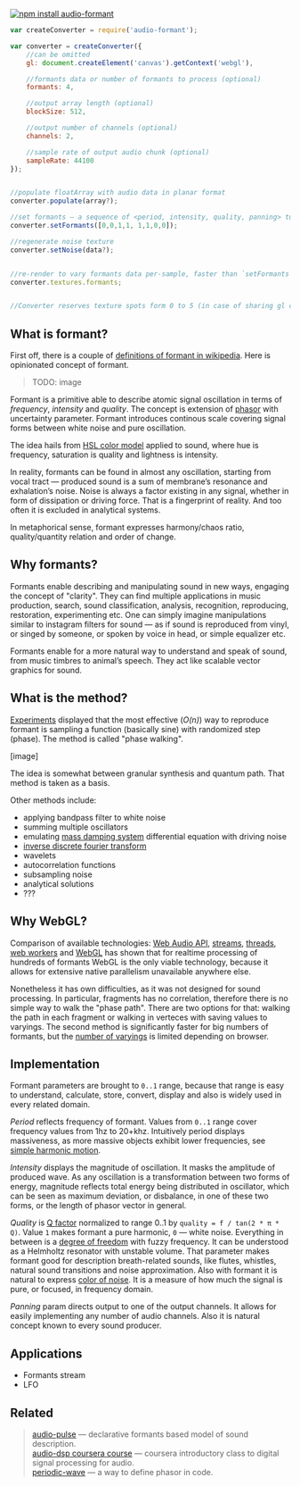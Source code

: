 [![npm install audio-formant](https://nodei.co/npm/audio-formant.png?mini=true)](https://npmjs.org/package/audio-formant/)

```js
var createConverter = require('audio-formant');

var converter = createConverter({
	//can be omitted
	gl: document.createElement('canvas').getContext('webgl'),

	//formants data or number of formants to process (optional)
	formants: 4,

	//output array length (optional)
	blockSize: 512,

	//output number of channels (optional)
	channels: 2,

	//sample rate of output audio chunk (optional)
	sampleRate: 44100
});


//populate floatArray with audio data in planar format
converter.populate(array?);

//set formants — a sequence of <period, intensity, quality, panning> tuples
converter.setFormants([0,0,1,1, 1,1,0,0]);

//regenerate noise texture
converter.setNoise(data?);


//re-render to vary formants data per-sample, faster than `setFormants`
converter.textures.formants;


//Converter reserves texture spots form 0 to 5 (in case of sharing gl context).
```


## What is formant?

First off, there is a couple of [definitions of formant in wikipedia](https://en.wikipedia.org/wiki/Formant). Here is opinionated concept of formant.

>TODO: image

Formant is a primitive able to describe atomic signal oscillation in terms of _frequency_, _intensity_ and _quality_. The concept is extension of [phasor](https://en.wikipedia.org/wiki/Phasor) with uncertainty parameter. Formant introduces continous scale covering signal forms between white noise and pure oscillation.

The idea hails from [HSL color model](https://en.wikipedia.org/wiki/HSL_and_HSV) applied to sound, where hue is frequency, saturation is quality and lightness is intensity.

In reality, formants can be found in almost any oscillation, starting from vocal tract — produced sound is a sum of membrane’s resonance and exhalation’s noise.
Noise is always a factor existing in any signal, whether in form of dissipation or driving force. That is a fingerprint of reality. And too often it is excluded in analytical systems.

In metaphorical sense, formant expresses harmony/chaos ratio, quality/quantity relation and order of change.

## Why formants?

Formants enable describing and manipulating sound in new ways, engaging the concept of "clarity". They can find multiple applications in music production, search, sound classification, analysis, recognition, reproducing, restoration, experimenting etc.
One can simply imagine manipulations similar to instagram filters for sound — as if sound is reproduced from vinyl, or singed by someone, or spoken by voice in head, or simple equalizer etc.

Formants enable for a more natural way to understand and speak of sound, from music timbres to animal’s speech. They act like scalable vector graphics for sound.

## What is the method?

[Experiments](https://github.com/dfcreative/sound-experiment) displayed that the most effective (_O(n)_) way to reproduce formant is sampling a function (basically sine) with randomized step (phase). The method is called "phase walking".

[image]

The idea is somewhat between granular synthesis and quantum path. That method is taken as a basis.

Other methods include:

* applying bandpass filter to white noise
* summing multiple oscillators
* emulating [mass damping system](https://en.wikipedia.org/wiki/Vibration) differential equation with driving noise
* [inverse discrete fourier transform](https://en.wikipedia.org/wiki/Discrete_Fourier_transform)
* wavelets
* autocorrelation functions
* subsampling noise
* analytical solutions
* ???

## Why WebGL?

Comparison of available technologies: [Web Audio API](https://developer.mozilla.org/en-US/docs/Web/API/Web_Audio_API), [streams](https://nodejs.org/api/stream.html), [threads](https://www.npmjs.com/package/webworker-threads), [web workers](https://developer.mozilla.org/en-US/docs/Web/API/Web_Workers_API) and [WebGL](https://developer.mozilla.org/en-US/docs/Web/API/WebGL_API) has shown that for realtime processing of hundreds of formants WebGL is the only viable technology, because it allows for extensive native parallelism unavailable anywhere else.

Nonetheless it has own difficulties, as it was not designed for sound processing. In particular, fragments has no correlation, therefore there is no simple way to walk the "phase path". There are two options for that: walking the path in each fragment or walking in verteces with saving values to varyings. The second method is significantly faster for big numbers of formants, but the [number of varyings](http://webglstats.com/) is limited depending on browser.


## Implementation

Formant parameters are brought to `0..1` range, because that range is easy to understand, calculate, store, convert, display and also is widely used in every related domain.

_Period_ reflects frequency of formant. Values from `0..1` range cover frequency values from 1hz to 20+khz. Intuitively period displays massiveness, as more massive objects exhibit lower frequencies, see [simple harmonic motion](https://en.wikipedia.org/wiki/Simple_harmonic_motion).

_Intensity_ displays the magnitude of oscillation. It masks the amplitude of produced wave. As any oscillation is a transformation between two forms of energy, magnitude reflects total energy being distributed in oscillator, which can be seen as maximum deviation, or disbalance, in one of these two forms, or the length of phasor vector in general.

_Quality_ is [Q factor](https://en.wikipedia.org/wiki/Q_factor) normalized to range 0..1 by `quality = f / tan(2 * π * Q)`. Value `1` makes formant a pure harmonic, `0` — white noise. Everything in between is a [degree of freedom](https://en.wikipedia.org/wiki/Degrees_of_freedom_(mechanics)) with fuzzy frequency. It can be understood as a Helmholtz resonator with unstable volume. That parameter makes formant good for description breath-related sounds, like flutes, whistles, natural sound transitions and noise approximation. Also with formant it is natural to express [color of noise](https://en.wikipedia.org/wiki/Colors_of_noise). It is a measure of how much the signal is pure, or focused, in frequency domain.

_Panning_ param directs output to one of the output channels. It allows for easily implementing any number of audio channels. Also it is natural concept known to every sound producer.

## Applications

* Formants stream
* LFO


## Related

> [audio-pulse](https://npmjs.org/package/audio-pulse) — declarative formants based model of sound description.<br/>
> [audio-dsp coursera course](https://class.coursera.org/audio-002/wiki/week7) — coursera introductory class to digital signal processing for audio.<br/>
> [periodic-wave](https://webaudio.github.io/web-audio-api/#the-periodicwave-interface) — a way to define phasor in code.<br/>